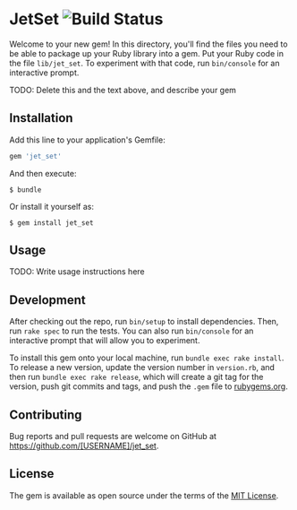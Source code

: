 # JetSet ![Build Status](https://travis-ci.org/cylon-v/jet_set.svg?branch=master)


Welcome to your new gem! In this directory, you'll find the files you need to be able to package up your Ruby library into a gem. Put your Ruby code in the file `lib/jet_set`. To experiment with that code, run `bin/console` for an interactive prompt.

TODO: Delete this and the text above, and describe your gem

## Installation

Add this line to your application's Gemfile:

```ruby
gem 'jet_set'
```

And then execute:

    $ bundle

Or install it yourself as:

    $ gem install jet_set

## Usage

TODO: Write usage instructions here

## Development

After checking out the repo, run `bin/setup` to install dependencies. Then, run `rake spec` to run the tests. You can also run `bin/console` for an interactive prompt that will allow you to experiment.

To install this gem onto your local machine, run `bundle exec rake install`. To release a new version, update the version number in `version.rb`, and then run `bundle exec rake release`, which will create a git tag for the version, push git commits and tags, and push the `.gem` file to [rubygems.org](https://rubygems.org).

## Contributing

Bug reports and pull requests are welcome on GitHub at https://github.com/[USERNAME]/jet_set.

## License

The gem is available as open source under the terms of the [MIT License](http://opensource.org/licenses/MIT).
